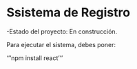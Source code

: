 <h1>Ssistema de Registro</h1>

-Estado del proyecto: En construcción.

Para ejecutar el sistema, debes poner:

‘’’npm install react’’’
